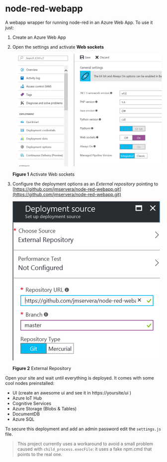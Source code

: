 # node-red-webapp
A webapp wrapper for running node-red in an Azure Web App.
To use it just:

1. Create an Azure Web App
1. Open the settings and activate **Web sockets**

    ![Web sockets](./_images/websockets.png)

    **Figure 1** Activate Web sockets
1. Configure the deployment options as an *External repository* pointing to [https://github.com/jmservera/node-red-webapp.git](https://github.com/jmservera/node-red-webapp.git)

    ![External repo](./_images/externalrepo.png)

    **Figure 2** External Repository

Open your site and wait until everything is deployed. It comes with some cool nodes preinstalled:

* UI (create an awesome ui and see it in https://yoursite/ui )
* Azure IoT Hub
* Cognitive Services
* Azure Storage (Blobs & Tables)
* DocumentDB
* Azure SQL


To secure this deployment and add an admin password edit the `settings.js` file.

> This project currently uses a workaround to avoid a small problem caused with `child_process.execFile`: it uses a fake npm.cmd that points to the real one.


